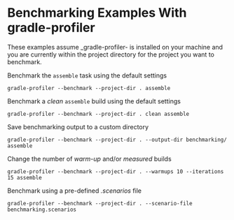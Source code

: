 # Benchmarking Examples With gradle-profiler
These examples assume _gradle-profiler- is installed on your machine and you are currently within the project directory for the project you want to benchmark.

Benchmark the `assemble` task using the default settings
```
gradle-profiler --benchmark --project-dir . assemble
```

Benchmark a _clean_ `assemble` build using the default settings
```
gradle-profiler --benchmark --project-dir . clean assemble
```

Save benchmarking output to a custom directory
```
gradle-profiler --benchmark --project-dir . --output-dir benchmarking/ assemble
```

Change the number of _warm-up_ and/or _measured_ builds
```
gradle-profiler --benchmark --project-dir . --warmups 10 --iterations 15 assemble
```

Benchmark using a pre-defined _.scenarios_ file
```
gradle-profiler --benchmark --project-dir . --scenario-file benchmarking.scenarios
```
